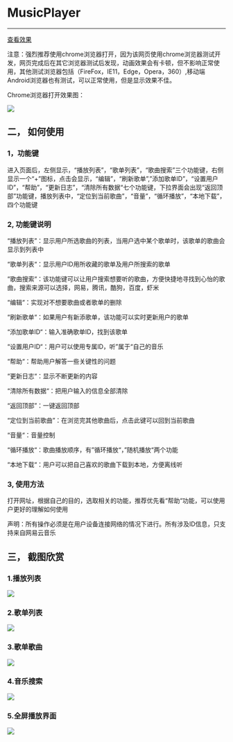 # MusicPlayer
***
[查看效果](https://oleolema.github.io/MusicPlayer/)

注意：强烈推荐使用chrome浏览器打开，因为该网页使用chrome浏览器测试开发，网页完成后在其它浏览器测试后发现，动画效果会有卡顿，但不影响正常使用，其他测试浏览器包括（FireFox，IE11，Edge，Opera，360）,移动端Android浏览器也有测试，可以正常使用，但是显示效果不佳。

Chrome浏览器打开效果图：

 ![](http://ss1.sinaimg.cn/large/005LtChLgy1g6ngofga6kj30fe08n7ao.jpg)
 
## 二，	如何使用
### 1，功能键

进入页面后，左侧显示，“播放列表”，“歌单列表”，“歌曲搜索”三个功能键，右侧显示一个“+”图标，点击会显示，“编辑”，“刷新歌单”,”添加歌单ID”，“设置用户ID”，“帮助”，“更新日志”，“清除所有数据“七个功能键，下拉界面会出现“返回顶部”功能键，播放列表中，“定位到当前歌曲”，“音量”，“循环播放”，“本地下载”，四个功能键

### 2, 功能键说明

“播放列表”：显示用户所选歌曲的列表，当用户选中某个歌单时，该歌单的歌曲会显示到列表中

“歌单列表“：显示用户ID用所收藏的歌单及用户所搜索的歌单

“歌曲搜索“：该功能键可以让用户搜索想要听的歌曲，方便快捷地寻找到心怡的歌曲，搜索来源可以选择，网易，腾讯，酷狗，百度，虾米

“编辑“：实现对不想要歌曲或者歌单的删除

“刷新歌单“：如果用户有新添歌单，该功能可以实时更新用户的歌单

“添加歌单ID“：输入准确歌单ID，找到该歌单

“设置用户ID“：用户可以使用专属ID，听”属于“自己的音乐

“帮助“：帮助用户解答一些关键性的问题

“更新日志“：显示不断更新的内容

“清除所有数据“：把用户输入的信息全部清除

“返回顶部”：一键返回顶部

“定位到当前歌曲”：在浏览完其他歌曲后，点击此键可以回到当前歌曲

“音量“：音量控制

“循环播放“：歌曲播放顺序，有”循环播放“，”随机播放“两个功能

“本地下载“：用户可以把自己喜欢的歌曲下载到本地，方便离线听

### 3,  使用方法
打开网址，根据自己的目的，选取相关的功能，推荐优先看“帮助“功能，可以使用户更好的理解如何使用

声明：所有操作必须是在用户设备连接网络的情况下进行。所有涉及ID信息，只支持来自网易云音乐

## 三，	截图欣赏
### 1.播放列表
![](http://ss1.sinaimg.cn/large/005LtChLgy1g6nh0m40j7j30fe08nmyr.jpg)
### 2.歌单列表
 ![](http://ss1.sinaimg.cn/large/005LtChLgy1g6ngwyx5dzj30fe08n79c.jpg)
### 3.歌单歌曲
 ![](http://ss1.sinaimg.cn/large/005LtChLgy1g6ngx20ht4j30fe08nq51.jpg)
### 4.音乐搜索
 ![](http://ss1.sinaimg.cn/large/005LtChLgy1g6ngx57bqrj30fe08ngnl.jpg)
### 5.全屏播放界面
 ![](http://ss1.sinaimg.cn/large/005LtChLgy1g6ngx8m8zoj30fe08n427.jpg)


